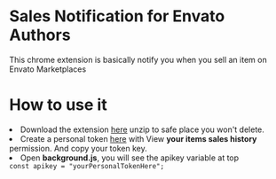 # Sales Notification for Envato Authors
This chrome extension is basically notify you when you sell an item on Envato Marketplaces

# How to use it
<li>Download the extension <a href='https://github.com/eg/Sales-Notification-for-Envato-Authors/archive/master.zip'>here</a> unzip to safe place you won't delete.</li>
<li>Create a personal token <a href='https://build.envato.com/create-token' target='_blank'>here</a> with View <b>your items sales history</b> permission. And copy your token key.</li>
<li>Open <b>background.js</b>, you will see the apikey variable at top</li>
<code>const apikey = "yourPersonalTokenHere"; </code>
